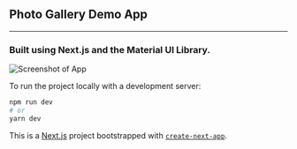 ## Photo Gallery Demo App 
____________
### Built using Next.js and the Material UI Library.

![Screenshot of App](https://i.imgur.com/gQfDNww.png)

To run the project locally with a development server:

```bash
npm run dev
# or
yarn dev
```


This is a [Next.js](https://nextjs.org/) project bootstrapped with [`create-next-app`](https://github.com/vercel/next.js/tree/canary/packages/create-next-app).


